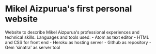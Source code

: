 <h1>Mikel Aizpurua's first personal website</h1>
Website to describe Mikel Aizpurua's professional experiences and technical skills.
Languages and tools used:
- Atom as text editor
- HTML and CSS for front end
- Heroku as hosting server
- Github as repository
- Gem 'sinatra' as server tool
